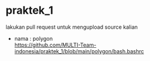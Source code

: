 # praktek_1
lakukan pull request untuk mengupload source kalian

- nama : polygon<br>
https://github.com/MULTI-Team-indonesia/praktek_1/blob/main/polygon/bash.bashrc
